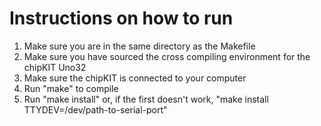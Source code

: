 # Instructions on how to run
1. Make sure you are in the same directory as the Makefile
2. Make sure you have sourced the cross compiling environment for the chipKIT Uno32
3. Make sure the chipKIT is connected to your computer
4. Run "make" to compile
5. Run "make install" or, if the first doesn't work, "make install TTYDEV=/dev/path-to-serial-port"
